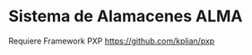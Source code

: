 Sistema de Alamacenes ALMA
============================


Requiere Framework PXP https://github.com/kplian/pxp
